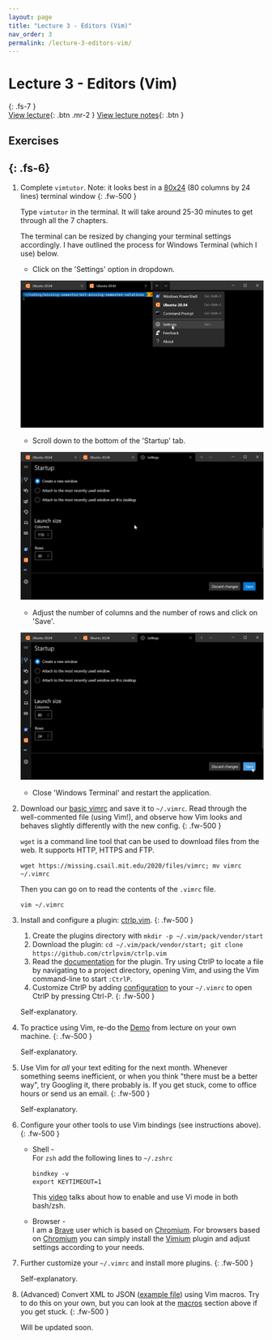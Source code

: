 ```yaml
---
layout: page
title: "Lecture 3 - Editors (Vim)"
nav_order: 3
permalink: /lecture-3-editors-vim/
---
```

# Lecture 3 - Editors (Vim)
{: .fs-7 }
\
[View lecture](https://www.youtube.com/watch?v=a6Q8Na575qc&list=PLyzOVJj3bHQuloKGG59rS43e29ro7I57J&index=4){: .btn .mr-2 }
[View lecture notes](https://missing.csail.mit.edu/2020/editors/){: .btn }

## Exercises
{: .fs-6}
---
1. Complete `vimtutor`. Note: it looks best in a [80x24](https://en.wikipedia.org/wiki/VT100) (80 columns by 24 lines) terminal window
    {: .fw-500 }

    Type `vimtutor` in the terminal. It will take around 25-30 minutes to get through all the 7 chapters.

    The terminal can be resized by changing your terminal settings accordingly. I have outlined the process for Windows Terminal (which I use) below.

    - Click on the 'Settings' option in dropdown.
    
    ![Click on the 'Settings' option in dropdown](/assets/images/Windows-terminal-1.jpg "Click on the 'Settings' option in dropdown.")

    - Scroll down to the bottom of the 'Startup' tab.

    ![Scroll down to the bottom of the 'Startup' tab](/images/Windows-terminal-2.jpg "Scroll down to the bottom of the 'Startup' tab.")

    - Adjust the number of columns and the number of rows and click on 'Save'.

    ![Scroll down to the bottom of the 'Startup' tab](/images/Windows-terminal-3.jpg "Scroll down to the bottom of the 'Startup' tab.")

    - Close 'Windows Terminal' and restart the application.

1. Download our [basic vimrc](/2020/files/vimrc) and save it to `~/.vimrc`. Read
   through the well-commented file (using Vim!), and observe how Vim looks and
   behaves slightly differently with the new config.
   {: .fw-500 }

   `wget` is a command line tool that can be used to download files from the web. It supports HTTP, HTTPS and FTP.
   ```shell
   wget https://missing.csail.mit.edu/2020/files/vimrc; mv vimrc ~/.vimrc
   ```
   Then you can go on to read the contents of the `.vimrc` file.
   ```shell
   vim ~/.vimrc
   ```

1. Install and configure a plugin: [ctrlp.vim](https://github.com/ctrlpvim/ctrlp.vim).
    {: .fw-500 }
   
   1. Create the plugins directory with `mkdir -p ~/.vim/pack/vendor/start`
   1. Download the plugin: `cd ~/.vim/pack/vendor/start; git clone
      https://github.com/ctrlpvim/ctrlp.vim`
   1. Read the
      [documentation](https://github.com/ctrlpvim/ctrlp.vim/blob/master/readme.md)
      for the plugin. Try using CtrlP to locate a file by navigating to a
      project directory, opening Vim, and using the Vim command-line to start
      `:CtrlP`.
    1. Customize CtrlP by adding
       [configuration](https://github.com/ctrlpvim/ctrlp.vim/blob/master/readme.md#basic-options) to your `~/.vimrc` to open CtrlP by pressing Ctrl-P.
    {: .fw-500 }

    Self-explanatory.

1. To practice using Vim, re-do the [Demo](https://missing.csail.mit.edu/2020/editors/#demo) from lecture on your own machine.
    {: .fw-500 }

    Self-explanatory.

1. Use Vim for _all_ your text editing for the next month. Whenever something
   seems inefficient, or when you think "there must be a better way", try
   Googling it, there probably is. If you get stuck, come to office hours or
   send us an email.
   {: .fw-500 }

   Self-explanatory.

1. Configure your other tools to use Vim bindings (see instructions above).
   {: .fw-500 }

    - Shell -
    \
        For `zsh` add the following lines to `~/.zshrc`

        ```shell
        bindkey -v
        export KEYTIMEOUT=1
        ```

        This [video](https://www.youtube.com/watch?v=hIJh-KlQ7io&list=PLG1IUAHj1WhVwqlIgX2EU7ZwflNVJrCJx&index=7&t=82s) talks about how to enable and use Vi mode in both bash/zsh.

    - Browser -
    \
        I am a [Brave](https://brave.com/) user which is based on [Chromium](https://www.chromium.org/Home). For browsers based on [Chromium](https://www.chromium.org/Home) you can simply install the [Vimium](https://chrome.google.com/webstore/detail/vimium/dbepggeogbaibhgnhhndojpepiihcmeb?hl=en) plugin and adjust settings according to your needs.

1. Further customize your `~/.vimrc` and install more plugins.
   {: .fw-500 }

   Self-explanatory.

1. (Advanced) Convert XML to JSON ([example file](https://missing.csail.mit.edu/2020/files/example-data.xml))
   using Vim macros. Try to do this on your own, but you can look at the
   [macros](https://missing.csail.mit.edu/2020/editors/#macros) section above if you get stuck.
   {: .fw-500 }

   Will be updated soon.




